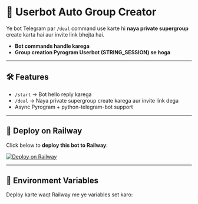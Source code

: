# 🚀 Userbot Auto Group Creator

Ye bot Telegram par `/deal` command use karte hi **naya private supergroup** create karta hai aur invite link bhejta hai.  
- **Bot commands handle karega**  
- **Group creation Pyrogram Userbot (STRING_SESSION) se hoga**  

---

## 🛠 Features
- `/start` → Bot hello reply karega  
- `/deal` → Naya private supergroup create karega aur invite link dega  
- Async Pyrogram + python-telegram-bot support

---

## 🚀 Deploy on Railway

Click below to **deploy this bot to Railway**:

[![Deploy on Railway](https://railway.app/button.svg)](https://railway.app/new/template?template=https://github.com/Afzal0006/<Userbot>)

---

## 🔧 Environment Variables

Deploy karte waqt Railway me ye variables set karo:

